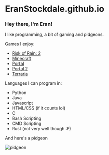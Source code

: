 # EranStockdale.github.io

### Hey there, I'm Eran!
I like programming, a bit of gaming and pidgeons.

Games I enjoy:
- [Risk of Rain: 2](https://store.steampowered.com/app/632360/Risk_of_Rain_2/)
- [Minecraft](https://www.minecraft.net/en-us)
- [Portal](https://store.steampowered.com/app/400/Portal/)
- [Portal 2](https://store.steampowered.com/app/620/Portal_2/)
- [Terraria](https://store.steampowered.com/app/105600/Terraria/)
  
Languages I can program in:
- Python
- Java
- Javascript
- HTML/CSS (if it counts lol)
- C
- Bash Scripting
- CMD Scripting
- Rust (not very well though :P)
  
And here's a pidgeon

![pidgeon](image.png)
